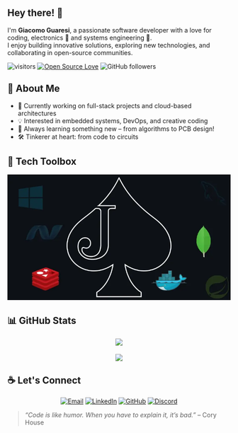 ## Hey there! 👋  
I'm **Giacomo Guaresi**, a passionate software developer with a love for coding, electronics 🔌 and systems engineering 🧰.  
I enjoy building innovative solutions, exploring new technologies, and collaborating in open-source communities.

![visitors](https://visitor-badge.laobi.icu/badge?page_id=GiacomoGuaresi.GiacomoGuaresi)
[![Open Source Love](https://badges.frapsoft.com/os/v1/open-source.svg?v=102)](https://github.com/ellerbrock/open-source-badge/)
![GitHub followers](https://img.shields.io/github/followers/GiacomoGuaresi?label=Follow&style=social)

## 🧠 About Me

- 🔭 Currently working on full-stack projects and cloud-based architectures  
- 💡 Interested in embedded systems, DevOps, and creative coding  
- 🌱 Always learning something new – from algorithms to PCB design!  
- 🛠 Tinkerer at heart: from code to circuits  

## 🧰 Tech Toolbox

<div align="center">
  <img src="./Animation.webp">
</div>

## 📊 GitHub Stats
<div align="center">
  <a href="https://github.com/GiacomoGuaresi">
    <img align="center" src="https://github-readme-stats.vercel.app/api/top-langs/?username=GiacomoGuaresi&hide=shell&title_color=ffffff&text_color=c9cacc&icon_color=dc6601&bg_color=1d1f21&langs_count=6" />
  </a>
  <br><br>
  <a href="https://github.com/GiacomoGuaresi">
    <img align="center" src="https://github-readme-stats.vercel.app/api?username=GiacomoGuaresi&show_icons=true&count_private=true&hide_title=true&hide_rank=false&line_height=27&title_color=ffffff&text_color=c9cacc&icon_color=dc6601&bg_color=1d1f21" />
  </a>
</div>


## ☕ Let's Connect

<div align="center">

[![Email](https://img.shields.io/badge/-Email-D14836?style=for-the-badge&logo=gmail&logoColor=white)](mailto:guaresi.giacomo@gmail.com) 
[![LinkedIn](https://img.shields.io/badge/-LinkedIn-0077B5?style=for-the-badge&logo=linkedin&logoColor=white)](https://www.linkedin.com/in/giacomo-guaresi-b76b0812b/) 
[![GitHub](https://img.shields.io/badge/-GitHub-181717?style=for-the-badge&logo=github&logoColor=white)](https://github.com/giacomoGuaresi) 
[![Discord](https://img.shields.io/badge/-Discord-5865F2?style=for-the-badge&logo=discord&logoColor=white)](https://discordapp.com/users/jack_up)


</div>

> _“Code is like humor. When you have to explain it, it’s bad.”_ – Cory House
